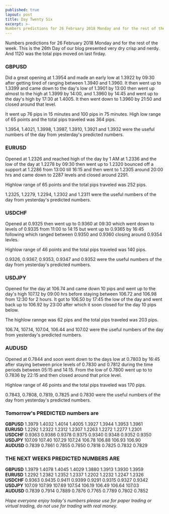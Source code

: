 ```yaml
---
published: true
layout: post
title: Day Twenty Six
excerpt: >-
Numbers predictions for 26 February 2018 Monday and for the rest of the week.
---
```


Numbers predictions for 26 February 2018 Monday and for the rest of the week. 
This is the 26th Day of our blog presented very dry crisp and nerdy. And 1120 was the total pips moved on last firday.

### GBPUSD

Did a great opening at 1.3954 and made an early low at 1.3922 by 09:30 after getting tired of ranging between 1.3940 and 1.3960. It then went up to 1.3399 and came down to the day's low of 1.3901 by 13:00 then went up almost to the high at 1.3999 by 14:00, and 1.3960 by 14:45 and went up to the day's high by 17:30 at 1.4005. It then went down to 1.3960 by 21:50 and closed around that level.

It went up 76 pips in 15 minutes and 100 pips in 75 minutes. High low range of 65 points and the total pips traveled was 364 pips.

1.3954, 1.4021, 1.3998, 1.3987, 1.3910, 1.3921 and 1.3932 were the useful numbers of the day from yesterday's predicted numbers.

### EURUSD 

Opened at 1.2326 and reached high of the day by 1 AM at 1.2336 and the low of the day at 1.2278 by 09:30 then went up to 1.2320 bounced off a support at 1.2286 from 13:00 till 16:15 and then went to 1.2305 around 20:00 hrs and came down to 2287 levels and closed around 2291. 

Highlow range of 65 points and the total pips traveled was 252 pips.

1.2325, 1.2279, 1.2294, 1.2302 and 1.2311 were the useful numbers of the day from yesterday's predicted numbers.

### USDCHF

Opened at 0.9325 then went up to 0.9360 at 09:30 which went down to levels of 0.9335 from 11:00 to 14:15 but went up to 0.9365 by 16:45 following which ranged between 0.9350 and 0.9360 closing around 0.9354 levles.

Highlow range of 46 points and the total pips traveled was 140 pips.

0.9326, 0.9367, 0.9353, 0.9347 and 0.9352 were the useful numbers of the day from yesterday's predicted numbers.

### USDJPY 

Opened for the day at 106.74 and came down 10 pips and went up to the day's high 107.12 by 09:00 hrs before staying between 106.72 and 106.98 from 12:30 for 2 hours. It got to 106.50 by 17:45 the low of the day and went back up to 106.92 by 23:00 after which it soon closed for the day 10 pips below.

The highlow rannge was 62 pips and the total pips traveled was 203 pips.

106.74, 107.14, 107.04, 106.44 and 107.02 were the useful numbers of the day from yesterday's predicted numbers.

### AUDUSD

Opened at 0.7844 and soon went down to the days low at 0.7803 by 16:45 after staying between price levels of 0.7830 and 0.7812 during the time periods between 05:15 and 14:15. From the low of 0.7800 went up to to 0.7836 by 22:15 and then closed around that price level. 

Highlow range of 46 points and the total pips traveled was 170 pips.

0.7843, 0.7808, 0.7819, 0.7825 and 0.7830 were the useful numbers of the day from yesterday's predicted numbers.

### Tomorrow's PREDICTED numbers are

**GBPUSD** 1.3979    1.4032    1.4014    1.4005    1.3927    1.3944    1.3953    1.3961  
**EURUSD** 1.2292    1.2322    1.2312    1.2307    1.2263    1.2272    1.2277    1.2301  
**USDCHF** 0.9363    0.9386    0.9378    0.9375    0.9340    0.9348    0.9352    0.9350  
**USDJPY** 107.09    107.40    107.29    107.24    106.78    106.88    106.93    106.90  
**AUDUSD** 0.7839    0.7861    0.7855    0.7850    0.7818    0.7825    0.7832    0.7829

### THE NEXT WEEKS PREDICTED NUMBERS ARE 

**GBPUSD** 1.3979    1.4078    1.4045    1.4029    1.3880    1.3913    1.3930    1.3959  
**EURUSD** 1.2292    1.2382    1.2352    1.2337    1.2202    1.2232    1.2247    1.2326  
**USDCHF** 0.9363    0.9435    0.9411    0.9399    0.9291    0.9315    0.9327    0.9342  
**USDJPY** 107.09    107.99    107.69    107.54    106.19    106.49    106.64    107.03  
**AUDUSD** 0.7839    0.7914    0.7889    0.7876    0.7765    0.7789    0.7802    0.7852


_Hope everyone enjoy today's numbers please use for paper trading or virtual trading, do not use for trading with real money._